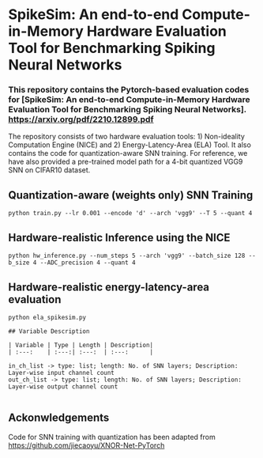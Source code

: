 # SpikeSim: An end-to-end Compute-in-Memory Hardware Evaluation Tool for Benchmarking Spiking Neural Networks
### This repository contains the Pytorch-based evaluation codes for [SpikeSim: An end-to-end Compute-in-Memory Hardware Evaluation Tool for Benchmarking Spiking Neural Networks]. https://arxiv.org/pdf/2210.12899.pdf
 
The repository consists of two hardware evaluation tools: 1) Non-ideality Computation Engine (NICE) and 2) Energy-Latency-Area (ELA) Tool. It also contains the code for quantization-aware SNN training. For reference, we have also provided a pre-trained model path for a 4-bit quantized VGG9 SNN on CIFAR10 dataset. 

## Quantization-aware (weights only) SNN Training
```shell
python train.py --lr 0.001 --encode 'd' --arch 'vgg9' --T 5 --quant 4
```
## Hardware-realistic Inference using the NICE
```shell
python hw_inference.py --num_steps 5 --arch 'vgg9' --batch_size 128 --b_size 4 --ADC_precision 4 --quant 4
```
## Hardware-realistic energy-latency-area evaluation
```shell
python ela_spikesim.py 

## Variable Description 

| Variable | Type | Length | Description|
| :---:    | :---:| :---:  | :---:      |

in_ch_list -> type: list; length: No. of SNN layers; Description: Layer-wise input channel count
out_ch_list -> type: list; length: No. of SNN layers; Description: Layer-wise output channel count


```
## Ackonwledgements

Code for SNN training with quantization has been adapted from https://github.com/jiecaoyu/XNOR-Net-PyTorch 
